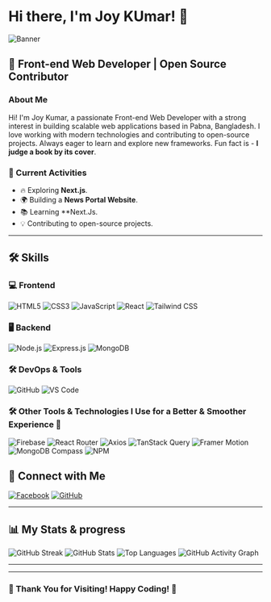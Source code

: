 # Hi there, I'm Joy KUmar! 👋

![Banner](https://i.ibb.co.com/z6bHScj/423670923-1792336831210942-7011210272215150681-n.jpg)

## 🚀 Front-end Web Developer | Open Source Contributor

### About Me
Hi! I'm Joy Kumar, a passionate Front-end Web Developer with a strong interest in building scalable web applications based in Pabna, Bangladesh. I love working with modern technologies and contributing to open-source projects. Always eager to learn and explore new frameworks. Fun fact is - **I judge a book by its cover**.

### 🌟 Current Activities
- 🔥 Exploring **Next.js**.
- 🌍 Building a **News Portal Website**.
- 📚 Learning **Next.Js. 
- 💡 Contributing to open-source projects.

---

## 🛠 Skills

### 💻 Frontend
![HTML5](https://img.shields.io/badge/HTML5-E34F26?style=for-the-badge&logo=html5&logoColor=white)
![CSS3](https://img.shields.io/badge/CSS3-1572B6?style=for-the-badge&logo=css3&logoColor=white)
![JavaScript](https://img.shields.io/badge/JavaScript-F7DF1E?style=for-the-badge&logo=javascript&logoColor=black)
![React](https://img.shields.io/badge/React-61DAFB?style=for-the-badge&logo=react&logoColor=black)
![Tailwind CSS](https://img.shields.io/badge/TailwindCSS-38B2AC?style=for-the-badge&logo=tailwind-css&logoColor=white)

### 🖥 Backend
![Node.js](https://img.shields.io/badge/Node.js-339933?style=for-the-badge&logo=nodedotjs&logoColor=white)
![Express.js](https://img.shields.io/badge/Express.js-000000?style=for-the-badge&logo=express&logoColor=white)
![MongoDB](https://img.shields.io/badge/MongoDB-47A248?style=for-the-badge&logo=mongodb&logoColor=white)

### 🛠 DevOps & Tools
![GitHub](https://img.shields.io/badge/GitHub-181717?style=for-the-badge&logo=github&logoColor=white)
![VS Code](https://img.shields.io/badge/VS%20Code-007ACC?style=for-the-badge&logo=visual-studio-code&logoColor=white)

### 🛠️ Other Tools & Technologies I Use for a Better & Smoother Experience 🚀  
![Firebase](https://img.shields.io/badge/Firebase-FFCA28?style=for-the-badge&logo=firebase&logoColor=white)
![React Router](https://img.shields.io/badge/React_Router-CA4245?style=for-the-badge&logo=react-router&logoColor=white)
![Axios](https://img.shields.io/badge/Axios-5A29E4?style=for-the-badge&logo=axios&logoColor=white)
![TanStack Query](https://img.shields.io/badge/TanStack_Query-FF4154?style=for-the-badge&logo=react-query&logoColor=white)
![Framer Motion](https://img.shields.io/badge/Framer_Motion-0055FF?style=for-the-badge&logo=framer&logoColor=white)
![MongoDB Compass](https://img.shields.io/badge/MongoDB_Compass-47A248?style=for-the-badge&logo=mongodb&logoColor=white)
![NPM](https://img.shields.io/badge/NPM-CB3837?style=for-the-badge&logo=npm&logoColor=white)


## 🔗 Connect with Me

[![Facebook](https://img.shields.io/badge/Facebook-1DA1F2?style=for-the-badge&logo=facebook&logoColor=white)](https://www.facebook.com/krishno.kumar.9809)
[![GitHub](https://img.shields.io/badge/GitHub-181717?style=for-the-badge&logo=github&logoColor=white)](https://github.com/joykumar102)



---

## 📊 My Stats & progress
![GitHub Streak](https://github-readme-streak-stats.herokuapp.com/?user=joykumar102&theme=tokyonight)
![GitHub Stats](https://github-readme-stats.vercel.app/api?username=joykumar102&show_icons=true&theme=tokyonight)
![Top Languages](https://github-readme-stats.vercel.app/api/top-langs/?username=joykumar102&layout=compact&theme=tokyonight)
![GitHub Activity Graph](https://github-readme-activity-graph.vercel.app/graph?username=joykumar102&theme=react-dark&hide_border=true)

---


---

### 🎯 Thank You for Visiting! Happy Coding! 🚀
